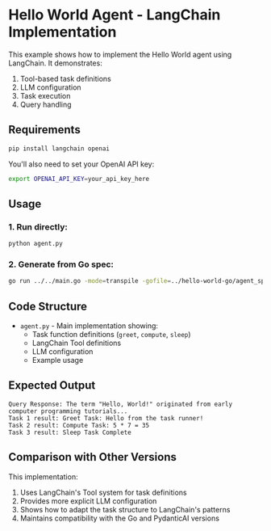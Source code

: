 # Hello World Agent - LangChain Implementation

This example shows how to implement the Hello World agent using LangChain. It demonstrates:

1. Tool-based task definitions
2. LLM configuration
3. Task execution
4. Query handling

## Requirements

```bash
pip install langchain openai
```

You'll also need to set your OpenAI API key:

```bash
export OPENAI_API_KEY=your_api_key_here
```

## Usage

### 1. Run directly:

```bash
python agent.py
```

### 2. Generate from Go spec:

```bash
go run ../../main.go -mode=transpile -gofile=../hello-world-go/agent_spec.go -framework=langchain > generated_agent.py
```

## Code Structure

- `agent.py` - Main implementation showing:
  - Task function definitions (`greet`, `compute`, `sleep`)
  - LangChain Tool definitions
  - LLM configuration
  - Example usage

## Expected Output

```
Query Response: The term "Hello, World!" originated from early computer programming tutorials...
Task 1 result: Greet Task: Hello from the task runner!
Task 2 result: Compute Task: 5 * 7 = 35
Task 3 result: Sleep Task Complete
```

## Comparison with Other Versions

This implementation:

1. Uses LangChain's Tool system for task definitions
2. Provides more explicit LLM configuration
3. Shows how to adapt the task structure to LangChain's patterns
4. Maintains compatibility with the Go and PydanticAI versions
